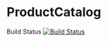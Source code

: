 # ProductCatalog
Build Status
[![Build Status](https://circleci.com/gh/kkristene3/ProductCatalog.png?branch=master)](https://app.circleci.com/pipelines/github/kkristene3/ProductCatalog)

